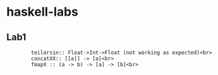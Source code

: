 # haskell-labs
## Lab1
			teilorsin:: Float->Int->Float (not working as expected)<br>
			concatXX:: [[a]] -> [a]<br>
			fmapX :: (a -> b) -> [a] -> [b]<br>
